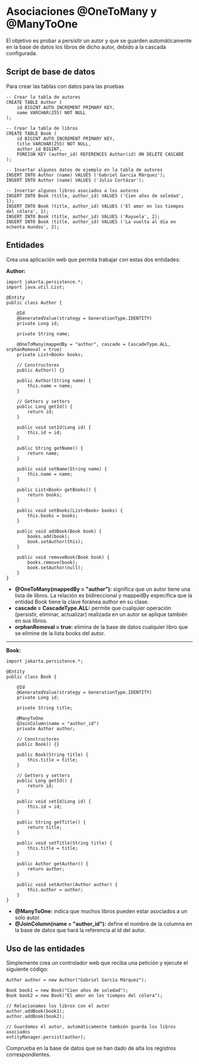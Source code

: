 # Asociaciones @OneToMany y @ManyToOne

El objetivo es probar a persistir un autor y que se guarden automáticamente en la base de datos los libros de dicho autor, debido a la cascada configurada.


## Script de base de datos

Para crear las tablas con datos para las pruebas

```
-- Crear la tabla de autores
CREATE TABLE Author (
    id BIGINT AUTO_INCREMENT PRIMARY KEY,
    name VARCHAR(255) NOT NULL
);

-- Crear la tabla de libros
CREATE TABLE Book (
    id BIGINT AUTO_INCREMENT PRIMARY KEY,
    title VARCHAR(255) NOT NULL,
    author_id BIGINT,
    FOREIGN KEY (author_id) REFERENCES Author(id) ON DELETE CASCADE
);

-- Insertar algunos datos de ejemplo en la tabla de autores
INSERT INTO Author (name) VALUES ('Gabriel García Márquez');
INSERT INTO Author (name) VALUES ('Julio Cortázar');

-- Insertar algunos libros asociados a los autores
INSERT INTO Book (title, author_id) VALUES ('Cien años de soledad', 1);
INSERT INTO Book (title, author_id) VALUES ('El amor en los tiempos del cólera', 1);
INSERT INTO Book (title, author_id) VALUES ('Rayuela', 2);
INSERT INTO Book (title, author_id) VALUES ('La vuelta al día en ochenta mundos', 2);

```

## Entidades

Crea una aplicación web que permita trabajar con estas dos entidades:

**Author:**

```
import jakarta.persistence.*;
import java.util.List;

@Entity
public class Author {

    @Id
    @GeneratedValue(strategy = GenerationType.IDENTITY)
    private Long id;

    private String name;

    @OneToMany(mappedBy = "author", cascade = CascadeType.ALL, orphanRemoval = true)
    private List<Book> books;

    // Constructores
    public Author() {}
    
    public Author(String name) {
        this.name = name;
    }

    // Getters y setters
    public Long getId() {
        return id;
    }

    public void setId(Long id) {
        this.id = id;
    }

    public String getName() {
        return name;
    }

    public void setName(String name) {
        this.name = name;
    }

    public List<Book> getBooks() {
        return books;
    }

    public void setBooks(List<Book> books) {
        this.books = books;
    }

    public void addBook(Book book) {
        books.add(book);
        book.setAuthor(this);
    }

    public void removeBook(Book book) {
        books.remove(book);
        book.setAuthor(null);
    }
}

```

- **@OneToMany(mappedBy = "author"):** significa que un autor tiene una lista de libros. La relación es bidireccional y mappedBy especifica que la entidad Book tiene la clave foránea author en su clase.
- **cascade = CascadeType.ALL:** permite que cualquier operación (persistir, eliminar, actualizar) realizada en un autor se aplique también en sus libros.
- **orphanRemoval = true:** elimina de la base de datos cualquier libro que se elimine de la lista books del autor.
  
____

**Book:**

```
import jakarta.persistence.*;

@Entity
public class Book {

    @Id
    @GeneratedValue(strategy = GenerationType.IDENTITY)
    private Long id;

    private String title;

    @ManyToOne
    @JoinColumn(name = "author_id")
    private Author author;

    // Constructores
    public Book() {}

    public Book(String title) {
        this.title = title;
    }

    // Getters y setters
    public Long getId() {
        return id;
    }

    public void setId(Long id) {
        this.id = id;
    }

    public String getTitle() {
        return title;
    }

    public void setTitle(String title) {
        this.title = title;
    }

    public Author getAuthor() {
        return author;
    }

    public void setAuthor(Author author) {
        this.author = author;
    }
}

```

- **@ManyToOne:** indica que muchos libros pueden estar asociados a un solo autor.
- **@JoinColumn(name = "author_id"):** define el nombre de la columna en la base de datos que hará la referencia al id del autor.

## Uso de las entidades

Simplemente crea un controlador web que reciba una petición y ejecute el siguiente código:

```
Author author = new Author("Gabriel García Márquez");

Book book1 = new Book("Cien años de soledad");
Book book2 = new Book("El amor en los tiempos del cólera");

// Relacionamos los libros con el autor
author.addBook(book1);
author.addBook(book2);

// Guardamos el autor, automáticamente también guarda los libros asociados
entityManager.persist(author);

```

Comprueba en la base de datos que se han dado de alta los registros correspondientes.
